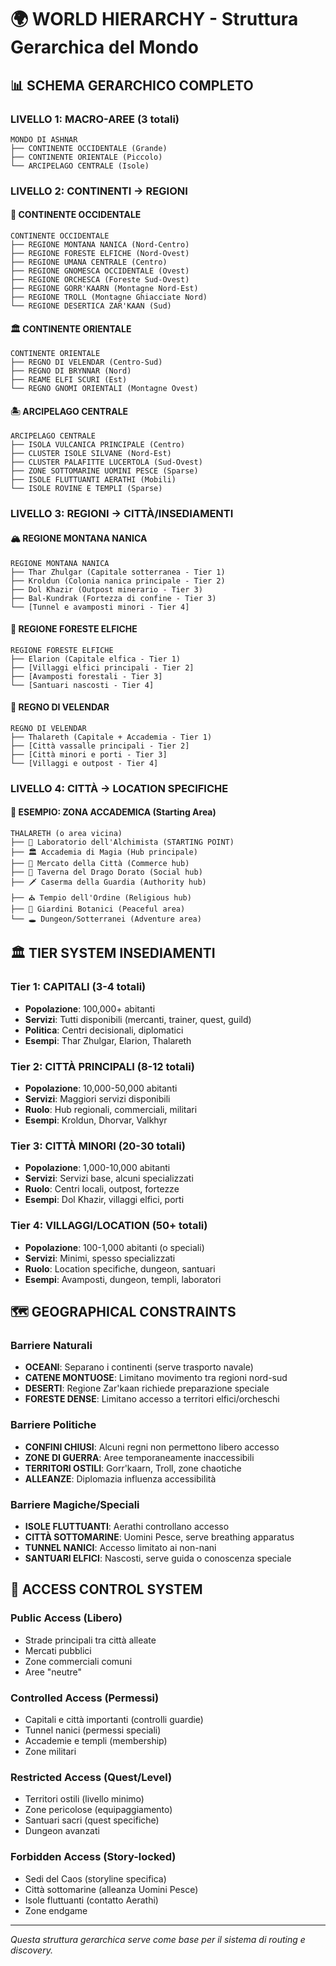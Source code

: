 # 🌍 **WORLD HIERARCHY - Struttura Gerarchica del Mondo**

## 📊 **SCHEMA GERARCHICO COMPLETO**

### **LIVELLO 1: MACRO-AREE (3 totali)**
```
MONDO DI ASHNAR
├── CONTINENTE OCCIDENTALE (Grande)
├── CONTINENTE ORIENTALE (Piccolo)  
└── ARCIPELAGO CENTRALE (Isole)
```

### **LIVELLO 2: CONTINENTI → REGIONI**

#### 🌊 **CONTINENTE OCCIDENTALE**
```
CONTINENTE OCCIDENTALE
├── REGIONE MONTANA NANICA (Nord-Centro)
├── REGIONE FORESTE ELFICHE (Nord-Ovest)
├── REGIONE UMANA CENTRALE (Centro)
├── REGIONE GNOMESCA OCCIDENTALE (Ovest)
├── REGIONE ORCHESCA (Foreste Sud-Ovest)
├── REGIONE GORR'KAARN (Montagne Nord-Est)
├── REGIONE TROLL (Montagne Ghiacciate Nord)
└── REGIONE DESERTICA ZAR'KAAN (Sud)
```

#### 🏛️ **CONTINENTE ORIENTALE**
```
CONTINENTE ORIENTALE  
├── REGNO DI VELENDAR (Centro-Sud)
├── REGNO DI BRYNNAR (Nord)
├── REAME ELFI SCURI (Est)
└── REGNO GNOMI ORIENTALI (Montagne Ovest)
```

#### 🏝️ **ARCIPELAGO CENTRALE**
```
ARCIPELAGO CENTRALE
├── ISOLA VULCANICA PRINCIPALE (Centro)
├── CLUSTER ISOLE SILVANE (Nord-Est)
├── CLUSTER PALAFITTE LUCERTOLA (Sud-Ovest)
├── ZONE SOTTOMARINE UOMINI PESCE (Sparse)
├── ISOLE FLUTTUANTI AERATHI (Mobili)
└── ISOLE ROVINE E TEMPLI (Sparse)
```

### **LIVELLO 3: REGIONI → CITTÀ/INSEDIAMENTI**

#### 🏔️ **REGIONE MONTANA NANICA**
```
REGIONE MONTANA NANICA
├── Thar Zhulgar (Capitale sotterranea - Tier 1)
├── Kroldun (Colonia nanica principale - Tier 2)
├── Dol Khazir (Outpost minerario - Tier 3)
├── Bal-Kundrak (Fortezza di confine - Tier 3)
└── [Tunnel e avamposti minori - Tier 4]
```

#### 🌲 **REGIONE FORESTE ELFICHE**
```
REGIONE FORESTE ELFICHE
├── Elarion (Capitale elfica - Tier 1)
├── [Villaggi elfici principali - Tier 2]
├── [Avamposti forestali - Tier 3]
└── [Santuari nascosti - Tier 4]
```

#### 👑 **REGNO DI VELENDAR** 
```
REGNO DI VELENDAR
├── Thalareth (Capitale + Accademia - Tier 1)
├── [Città vassalle principali - Tier 2]
├── [Città minori e porti - Tier 3]
└── [Villaggi e outpost - Tier 4]
```

### **LIVELLO 4: CITTÀ → LOCATION SPECIFICHE**

#### 🧪 **ESEMPIO: ZONA ACCADEMICA (Starting Area)**
```
THALARETH (o area vicina)
├── 🧪 Laboratorio dell'Alchimista (STARTING POINT)
├── 🏛️ Accademia di Magia (Hub principale)
├── 🏪 Mercato della Città (Commerce hub)
├── 🍺 Taverna del Drago Dorato (Social hub)
├── 🗡️ Caserma della Guardia (Authority hub)
├── ⛪ Tempio dell'Ordine (Religious hub)
├── 🌳 Giardini Botanici (Peaceful area)
└── 🕳️ Dungeon/Sotterranei (Adventure area)
```

## 🏛️ **TIER SYSTEM INSEDIAMENTI**

### **Tier 1: CAPITALI (3-4 totali)**
- **Popolazione**: 100,000+ abitanti
- **Servizi**: Tutti disponibili (mercanti, trainer, quest, guild)
- **Politica**: Centri decisionali, diplomatici
- **Esempi**: Thar Zhulgar, Elarion, Thalareth

### **Tier 2: CITTÀ PRINCIPALI (8-12 totali)**
- **Popolazione**: 10,000-50,000 abitanti  
- **Servizi**: Maggiori servizi disponibili
- **Ruolo**: Hub regionali, commerciali, militari
- **Esempi**: Kroldun, Dhorvar, Valkhyr

### **Tier 3: CITTÀ MINORI (20-30 totali)**
- **Popolazione**: 1,000-10,000 abitanti
- **Servizi**: Servizi base, alcuni specializzati
- **Ruolo**: Centri locali, outpost, fortezze
- **Esempi**: Dol Khazir, villaggi elfici, porti

### **Tier 4: VILLAGGI/LOCATION (50+ totali)**
- **Popolazione**: 100-1,000 abitanti (o speciali)
- **Servizi**: Minimi, spesso specializzati
- **Ruolo**: Location specifiche, dungeon, santuari
- **Esempi**: Avamposti, dungeon, templi, laboratori

## 🗺️ **GEOGRAPHICAL CONSTRAINTS**

### **Barriere Naturali**
- **OCEANI**: Separano i continenti (serve trasporto navale)
- **CATENE MONTUOSE**: Limitano movimento tra regioni nord-sud
- **DESERTI**: Regione Zar'kaan richiede preparazione speciale
- **FORESTE DENSE**: Limitano accesso a territori elfici/orcheschi

### **Barriere Politiche**
- **CONFINI CHIUSI**: Alcuni regni non permettono libero accesso
- **ZONE DI GUERRA**: Aree temporaneamente inaccessibili
- **TERRITORI OSTILI**: Gorr'kaarn, Troll, zone chaotiche
- **ALLEANZE**: Diplomazia influenza accessibilità

### **Barriere Magiche/Speciali**
- **ISOLE FLUTTUANTI**: Aerathi controllano accesso
- **CITTÀ SOTTOMARINE**: Uomini Pesce, serve breathing apparatus
- **TUNNEL NANICI**: Accesso limitato ai non-nani
- **SANTUARI ELFICI**: Nascosti, serve guida o conoscenza speciale

## 🚪 **ACCESS CONTROL SYSTEM**

### **Public Access (Libero)**
- Strade principali tra città alleate
- Mercati pubblici
- Zone commerciali comuni
- Aree "neutre"

### **Controlled Access (Permessi)**
- Capitali e città importanti (controlli guardie)
- Tunnel nanici (permessi speciali)
- Accademie e templi (membership)
- Zone militari

### **Restricted Access (Quest/Level)**  
- Territori ostili (livello minimo)
- Zone pericolose (equipaggiamento)
- Santuari sacri (quest specifiche)
- Dungeon avanzati

### **Forbidden Access (Story-locked)**
- Sedi del Caos (storyline specifica)
- Città sottomarine (alleanza Uomini Pesce)
- Isole fluttuanti (contatto Aerathi)
- Zone endgame

---

*Questa struttura gerarchica serve come base per il sistema di routing e discovery.*
